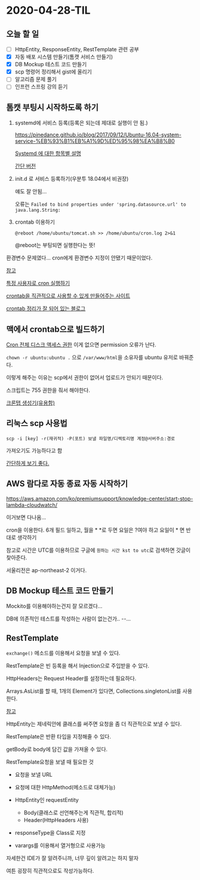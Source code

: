 # 2020-04-28-TIL

## 오늘 할 일

- [ ] HttpEntity, ResponseEntity, RestTemplate 관련 공부
- [x] 자동 배포 시스템 만들기(톰캣 서비스 만들기)
- [x] DB Mockup 테스트 코드 만들기
- [x] scp 명령어 정리해서 gist에 올리기
- [ ] 알고리즘 문제 풀기
- [ ] 인프런 스프링 강의 듣기

## 톰캣 부팅시 시작하도록 하기

1. systemd에 서비스 등록(등록은 되는데 제대로 실행이 안 됨.)

   https://pinedance.github.io/blog/2017/09/12/Ubuntu-16.04-system-service-%EB%93%B1%EB%A1%9D%ED%95%98%EA%B8%B0

   [Systemd 에 대한 항목별 설명](https://victorydntmd.tistory.com/215)

   [간단 버전](https://nasanx2001.tistory.com/entry/%EC%9A%B0%EB%B6%84%ED%88%AC-1804-%EC%9E%90%EB%8F%99%EC%8B%A4%ED%96%89-%EC%84%9C%EB%B9%84%EC%8A%A4%EB%93%B1%EB%A1%9D)

2. init.d 로 서비스 등록하기(우분투 18.04에서 비권장)

   얘도 잘 안됨...

   오류는 `Failed to bind properties under 'spring.datasource.url' to java.lang.String:`

3. crontab 이용하기

   `@reboot /home/ubuntu/tomcat.sh >> /home/ubuntu/cron.log 2>&1`

   @reboot는 부팅되면 실행한다는 뜻!

환경변수 문제였다... cron에게 환경변수 지정이 안됐기 때문이었다.

[참고](https://stackoverflow.com/questions/51205164/script-file-restart-tomcat-runs-manually-success-but-fails-on-crontab)

[특정 사용자로 cron 실행하기](https://mytory.net/2017/10/11/cron-as-specific-user.html)

[crontab을 직관적으로 사용할 수 있게 만들어주는 사이트](https://crontab-generator.org/)

[crontab 정리가 잘 되어 있는 블로그](https://jdm.kr/blog/2)

## 맥에서 crontab으로 빌드하기

[Cron 전체 디스크 액세스 권한](https://blog.bejarano.io/fixing-cron-jobs-in-mojave/) 이게 없으면 permission 오류가 난다.

`chown -r ubuntu:ubuntu .` 으로 `/var/www/html`을 소유자를 ubuntu 유저로 바꿔준다.

이렇게 해주는 이유는 scp에서 권한이 없어서 업로드가 안되기 때문이다.

스크립트는 755 권한을 줘서 해야한다.

[크론탭 생성기(유용함)](https://crontab-generator.org/)

## 리눅스 scp 사용법

`scp -i [key] -r(재귀적) -P(포트) 보낼 파일명/디렉토리명 계정@서버주소:경로`

가져오기도 가능하다고 함

[간단하게 보기 좋다.](https://ororonge.tistory.com/24)

## AWS 람다로 자동 종료 자동 시작하기

https://aws.amazon.com/ko/premiumsupport/knowledge-center/start-stop-lambda-cloudwatch/

이거보면 다나옴...

cron을 이용한다. 6개 필드 일하고, 월을 * *로 두면 요일은 ?여야 하고 요일이 * 면 반대로 생각하기

참고로 시간은 UTC를 이용하므로 구글에 `원하는 시간 kst to utc`로 검색하면 갓글이 찾아준다.

서울리전은 ap-northeast-2 이거다.

## DB Mockup 테스트 코드 만들기

Mockito를 이용해야하는건지 잘 모르겠다...

DB에 의존적인 테스트를 작성하는 사람이 없는건가.. --...

## RestTemplate

`exchange()` 메소드를 이용해서 요청을 보낼 수 있다.

RestTemplate은 빈 등록을 해서 Injection으로 주입받을 수 있다. 

HttpHeaders는 Request Header를 설정하는데 필요하다.

Arrays.AsList를 할 때, 1개의 Element가 있다면, Collections.singletonList를 사용한다.

[참고](https://jhleed.tistory.com/88)

HttpEntity는 제네릭안에 클래스를 써주면 요청을 좀 더 직관적으로 보낼 수 있다.

RestTemplate은 반환 타입을 지정해줄 수 있다.

getBody로 body에 담긴 값을 가져올 수 있다.



RestTemplate요청을 보낼 때 필요한 것

- 요청을 보낼 URL

- 요청에 대한 HttpMethod(메소드로 대체가능)
- HttpEntity인 requestEntity
  - Body(클래스로 선언해주는게 직관적, 합리적)
  - Header(HttpHeaders 사용)
- responseType을 Class로 지정
- varargs를 이용해서 열거형으로 사용가능

자세한건 IDE가 잘 알려주니까, 너무 깊이 알려고는 하지 말자

여튼 굉장히 직관적으로도 작성가능하다.

